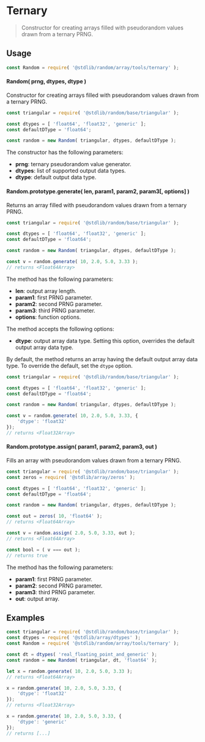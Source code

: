 <!--

@license Apache-2.0

Copyright (c) 2024 The Stdlib Authors.

Licensed under the Apache License, Version 2.0 (the "License");
you may not use this file except in compliance with the License.
You may obtain a copy of the License at

   http://www.apache.org/licenses/LICENSE-2.0

Unless required by applicable law or agreed to in writing, software
distributed under the License is distributed on an "AS IS" BASIS,
WITHOUT WARRANTIES OR CONDITIONS OF ANY KIND, either express or implied.
See the License for the specific language governing permissions and
limitations under the License.

-->

# Ternary

> Constructor for creating arrays filled with pseudorandom values drawn from a ternary PRNG.

<section class="usage">

## Usage

```javascript
const Random = require( '@stdlib/random/array/tools/ternary' );
```

#### Random( prng, dtypes, dtype )

Constructor for creating arrays filled with pseudorandom values drawn from a ternary PRNG.

```javascript
const triangular = require( '@stdlib/random/base/triangular' );

const dtypes = [ 'float64', 'float32', 'generic' ];
const defaultDType = 'float64';

const random = new Random( triangular, dtypes, defaultDType );
```

The constructor has the following parameters:

-   **prng**: ternary pseudorandom value generator.
-   **dtypes**: list of supported output data types.
-   **dtype**: default output data type.

#### Random.prototype.generate( len, param1, param2, param3\[, options] )

Returns an array filled with pseudorandom values drawn from a ternary PRNG.

```javascript
const triangular = require( '@stdlib/random/base/triangular' );

const dtypes = [ 'float64', 'float32', 'generic' ];
const defaultDType = 'float64';

const random = new Random( triangular, dtypes, defaultDType );

const v = random.generate( 10, 2.0, 5.0, 3.33 );
// returns <Float64Array>
```

The method has the following parameters:

-   **len**: output array length.
-   **param1**: first PRNG parameter.
-   **param2**: second PRNG parameter.
-   **param3**: third PRNG parameter.
-   **options**: function options.

The method accepts the following options:

-   **dtype**: output array data type. Setting this option, overrides the default output array data type.

By default, the method returns an array having the default output array data type. To override the default, set the `dtype` option.

```javascript
const triangular = require( '@stdlib/random/base/triangular' );

const dtypes = [ 'float64', 'float32', 'generic' ];
const defaultDType = 'float64';

const random = new Random( triangular, dtypes, defaultDType );

const v = random.generate( 10, 2.0, 5.0, 3.33, {
    'dtype': 'float32'
});
// returns <Float32Array>
```

#### Random.prototype.assign( param1, param2, param3, out )

Fills an array with pseudorandom values drawn from a ternary PRNG.

```javascript
const triangular = require( '@stdlib/random/base/triangular' );
const zeros = require( '@stdlib/array/zeros' );

const dtypes = [ 'float64', 'float32', 'generic' ];
const defaultDType = 'float64';

const random = new Random( triangular, dtypes, defaultDType );

const out = zeros( 10, 'float64' );
// returns <Float64Array>

const v = random.assign( 2.0, 5.0, 3.33, out );
// returns <Float64Array>

const bool = ( v === out );
// returns true
```

The method has the following parameters:

-   **param1**: first PRNG parameter.
-   **param2**: second PRNG parameter.
-   **param3**: third PRNG parameter.
-   **out**: output array.

</section>

<!-- /.usage -->

<section class="notes">

</section>

<!-- /.notes -->

<section class="examples">

## Examples

<!-- eslint no-undef: "error" -->

```javascript
const triangular = require( '@stdlib/random/base/triangular' );
const dtypes = require( '@stdlib/array/dtypes' );
const Random = require( '@stdlib/random/array/tools/ternary' );

const dt = dtypes( 'real_floating_point_and_generic' );
const random = new Random( triangular, dt, 'float64' );

let x = random.generate( 10, 2.0, 5.0, 3.33 );
// returns <Float64Array>

x = random.generate( 10, 2.0, 5.0, 3.33, {
    'dtype': 'float32'
});
// returns <Float32Array>

x = random.generate( 10, 2.0, 5.0, 3.33, {
    'dtype': 'generic'
});
// returns [...]
```

</section>

<!-- /.examples -->

<!-- Section for related `stdlib` packages. Do not manually edit this section, as it is automatically populated. -->

<section class="related">

</section>

<!-- /.related -->

<!-- Section for all links. Make sure to keep an empty line after the `section` element and another before the `/section` close. -->

<section class="links">

</section>

<!-- /.links -->
